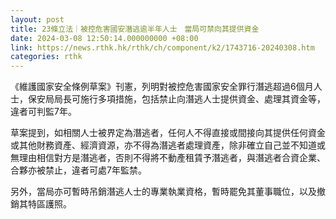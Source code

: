 ```yaml
---
layout: post
title: 23條立法｜被控危害國安潛逃逾半年人士　當局可禁向其提供資金
date: 2024-03-08 12:50:14.000000000 +08:00
link: https://news.rthk.hk/rthk/ch/component/k2/1743716-20240308.htm
categories: rthk
---
```


《維護國家安全條例草案》刊憲，列明對被控危害國家安全罪行潛逃超過6個月人士，保安局局長可施行多項措施，包括禁止向潛逃人士提供資金、處理其資金等，違者可判監7年。

草案提到，如相關人士被界定為潛逃者，任何人不得直接或間接向其提供任何資金或其他財務資產、經濟資源，亦不得為潛逃者處理資產，除非確立自己並不知道或無理由相信對方是潛逃者，否則不得將不動產租賃予潛逃者，與潛逃者合資企業、合夥亦被禁止，違者可處7年監禁。

另外，當局亦可暫時吊銷潛逃人士的專業執業資格，暫時罷免其董事職位，以及撤銷其特區護照。
